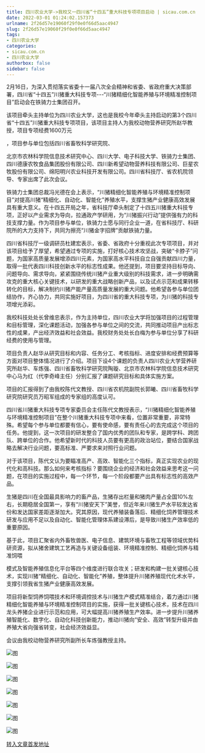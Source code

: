```yaml
---
title: 四川农业大学->我校又一四川省“十四五”重大科技专项项目启动 | sicau.com.cn
date: 2022-03-01 01:24:02.157373
urlname: 2f26d57e19060f29f0e0f66d5aac4947
slug: 2f26d57e19060f29f0e0f66d5aac4947
tags: 
- 四川农业大学
categories:
- sicau.com.cn
- 四川农业大学
authorbox: false
sidebar: false
---
```

2月16日，为深入贯彻落实省委十一届八次全会精神和省委、省政府重大决策部署，四川省“十四五”川猪重大科技专项---“川猪精细化智能养殖与环境精准控制项目”启动会在铁骑力士集团召开。

该项目牵头主持单位为四川农业大学，这也是我校今年牵头主持启动的第3个四川省“十四五”川猪重大科技专项项目，该项目主持人为我校动物营养研究所赵华教授，项目专项经费1600万元

，项目参与单位包括四川省畜牧科学研究院、
<!--more-->
北京市农林科学院信息技术研究中心、四川大学、电子科技大学、铁骑力士集团、四川德康农牧食品集团股份有限公司、四川新希望动物营养科技有限公司、巨星农牧股份有限公司、绵阳明兴农业科技开发有限公司。四川省科技厅、省农机院领导、专家出席了此次会议。

铁骑力士集团总裁冯光德在会上表示，“川猪精细化智能养殖与环境精准控制项目”对提高川猪“精细化、自动化、智能化”养殖水平，支撑生猪产业健康高效发展具有重大意义。在十四五开局之年，省科技厅牵头制定了十四五川猪重大科技专项，正好以产业需求为导向，拉通政产学研用，为“川猪振兴行动”提供强有力的科技支撑力量。作为项目参与单位，铁骑力士愿与同行企业一道，在省科技厅、科研院所的大力支持下，共同为擦亮“川猪金字招牌”贡献铁骑力量。

四川省科技厅一级调研员杜建宏表示，省委、省政府十分重视此次专项项目，并对该项目给予了厚望，希望通过专项的实施，打好核心技术攻坚战，突破“卡脖子”问题，为国家高质量发展增添四川元素，为国家高水平科技自立自强贡献四川力量，取得一批代表四川科技创新水平的标志性成果。他还提到，项目要坚持目标导向、问题导向、需求导向，紧紧围绕传统川猪产业重大级别的科技需求，进一步明确需攻克的重大核心关键技术，以研发的重大战略创新产品，以及试点示范和成果转移转化的目标，解决制约川猪产能产量高质量发展的重大问题。他希望各参与单位团结协作，齐心协力，共同实施好项目，为四川省的重大科技专项，为川猪的科技专项增光添彩。

我校科技处处长曾维忠表示，作为主持单位，四川农业大学将加强项目的过程管理和目标管理，深化课题活动，加强各参与单位之间的交流，共同推动项目产出标志性的成果，产出经济效益和社会效益。我校财务处处长白梅为参与单位分享了科研经费的使用与管理。

项目负责人赵华从研究目标和内容、任务分工、考核指标、进度安排和经费预算等方面对项目整体情况进行了介绍。项目下设4个课题的负责人四川农业大学营养研究所赵华、车炼强、四川省畜牧科学研究院陶璇、北京市农林科学院信息技术研究中心马为红（代李奇峰主任）分别汇报了课题研究目标和具体实施方案。

项目的汇报得到了由我校陈代文教授、四川省农机院副院长郭曦、四川省畜牧科学研究院研究员万昭军组成的专家组的高度认可。

四川省川猪重大科技专项专家委员会主任陈代文教授表示，“川猪精细化智能养殖与环境精准控制项目”在整个川猪重大科技专项中来看，位置非常重要，非常特殊。希望每个参与单位都要有信心，要有使命感，要有责任心的去完成这个项目的任务。他提到，这一次项目的研发整合了国内优秀的团队和专家，是跨学科、跨团队、跨单位的合作。他希望新时代的科技人员要有更高的政治站位，要结合国家战略去解决行业问题，要高标准、严要求来对照行业问题。

对于该项目，陈代文认为要瞄准高产、高效、智能化三个指标，真正实现农业的现代化和高科技。那么如何来考核指标？要围绕企业的经济和社会效益来思考这一问题，在项目的实施过程中，每一个环节，每一个阶段都要产出具有标志性的高效产品。  

生猪是四川在全国最具影响力的畜产品，生猪存出栏量和猪肉产量占全国10%左右，长期稳居全国第一，享有“川猪安天下”美誉，但近年来川猪生产水平较发达省份和发达国家差距逐渐加大。究其原因，现代养殖装备落后、精细化饲养管理技术研发与应用不足以及自动化、智能化管理体系建设滞后，是导致川猪生产效率低的重要原因。  

基于此，项目汇聚省内外畜牧兽医、电子信息、建筑环境与畜牧工程等领域优势科研资源，拟从猪舍建筑工艺再造与关键设备组装、环境精准控制、精细化饲养与精准饲喂

模式及智能养殖信息化平台等四个维度进行联合攻关；研发和构建一批关键核心技术，实现川猪“精细化、自动化、智能化”养殖，整体提升川猪养殖现代化术水平，支撑引领我省生猪产业健康高效发展。  

项目将新型饲养饲喂技术和环境调控技术与川猪生产模式精准结合，着力通过川猪精细化智能养殖与环境精准控制项目的实施，获得一批关键核心技术，技术在四川龙头养猪企业进行示范和应用，可大幅提高川猪养殖生产效率。进一步提升川猪养殖智能化、数字化、自动化科技创新能力，推动川猪向“安全、高效”转型升级并由养殖大省向强省转变，社会经济效益显。  

会议由我校动物营养研究所副所长车炼强教授主持。

![图](https://news.sicau.edu.cn/__local/7/3F/04/0DA0F6C78A7626CE66775520537_974F39A8_159DD.jpg)

![图](https://news.sicau.edu.cn/__local/3/F0/16/44EA814CF8B74AE59D0105AF152_42B4FCE4_1AC8B.jpg)

![图](https://news.sicau.edu.cn/__local/8/B8/C6/1417BD83187574E24F8CD314CFA_6C8FB4C6_1A0AE.jpg)

![图](https://news.sicau.edu.cn/__local/2/EC/91/2D0AD5A5E760770292733396AD7_DF4515B0_C35B.jpg)

![图](https://news.sicau.edu.cn/__local/0/60/D4/D634E7C2ED0068721373B9E9E75_F0751461_1596D.jpg)

![图](https://news.sicau.edu.cn/__local/C/45/C9/EF1F8F2A8DEC100CE2A91F83F6E_37B1E10C_1EE7B.jpg)

![图](https://news.sicau.edu.cn/__local/B/BD/9A/3B7043C28B3DF402DC565E0B8C0_1362849D_26FDA.jpg)

[转入文章首发地址](https://news.sicau.edu.cn/info/1135/66703.htm)